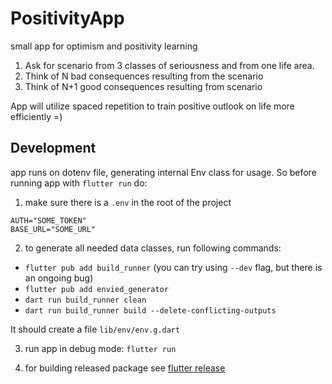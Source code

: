 # PositivityApp
small app for optimism and positivity learning

1. Ask for scenario from 3 classes of seriousness and from one life area.
2. Think of N bad consequences resulting from the scenario
3. Think of N+1 good consequences resulting from scenario

App will utilize spaced repetition to train positive outlook on life more efficiently =)


## Development
app runs on dotenv file, generating internal Env class for usage. So before running app with `flutter run` do:
1. make sure there is a `.env` in the root of the project
```
AUTH="SOME_TOKEN"
BASE_URL="SOME_URL"
```
2. to generate all needed data classes, run following commands:
- `flutter pub add build_runner` (you can try using `--dev` flag, but there is an ongoing bug)
- `flutter pub add envied_generator`
- `dart run build_runner clean`
- `dart run build_runner build --delete-conflicting-outputs`

It should create a file `lib/env/env.g.dart`

3. run app in debug mode: `flutter run`

4. for building released package see [flutter release](!https://docs.flutter.dev/deployment/android)


